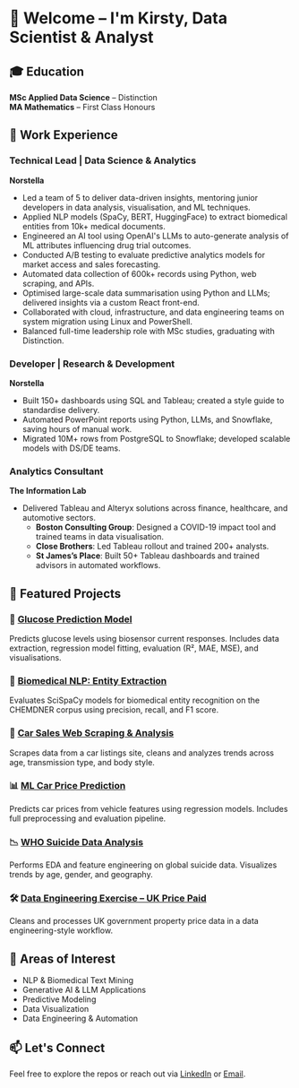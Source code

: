 # 👋 Welcome – I'm Kirsty, Data Scientist & Analyst

## 🎓 Education

**MSc Applied Data Science** – Distinction  
**MA Mathematics** – First Class Honours

## 💼 Work Experience

### Technical Lead | Data Science & Analytics  
**Norstella**
- Led a team of 5 to deliver data-driven insights, mentoring junior developers in data analysis, visualisation, and ML techniques.
- Applied NLP models (SpaCy, BERT, HuggingFace) to extract biomedical entities from 10k+ medical documents.
- Engineered an AI tool using OpenAI's LLMs to auto-generate analysis of ML attributes influencing drug trial outcomes.
- Conducted A/B testing to evaluate predictive analytics models for market access and sales forecasting.
- Automated data collection of 600k+ records using Python, web scraping, and APIs.
- Optimised large-scale data summarisation using Python and LLMs; delivered insights via a custom React front-end.
- Collaborated with cloud, infrastructure, and data engineering teams on system migration using Linux and PowerShell.
- Balanced full-time leadership role with MSc studies, graduating with Distinction.

### Developer | Research & Development  
**Norstella**
- Built 150+ dashboards using SQL and Tableau; created a style guide to standardise delivery.
- Automated PowerPoint reports using Python, LLMs, and Snowflake, saving hours of manual work.
- Migrated 10M+ rows from PostgreSQL to Snowflake; developed scalable models with DS/DE teams.

### Analytics Consultant  
**The Information Lab**
- Delivered Tableau and Alteryx solutions across finance, healthcare, and automotive sectors.
  - **Boston Consulting Group**: Designed a COVID-19 impact tool and trained teams in data visualisation.
  - **Close Brothers**: Led Tableau rollout and trained 200+ analysts.
  - **St James’s Place**: Built 50+ Tableau dashboards and trained advisors in automated workflows.

## 🚀 Featured Projects

### 🔬 [Glucose Prediction Model](https://github.com/your-username/glucose-prediction-model)
Predicts glucose levels using biosensor current responses. Includes data extraction, regression model fitting, evaluation (R², MAE, MSE), and visualisations.

### 🧬 [Biomedical NLP: Entity Extraction](https://github.com/your-username/spacy-nlp-entity-extraction)
Evaluates SciSpaCy models for biomedical entity recognition on the CHEMDNER corpus using precision, recall, and F1 score.

### 🚗 [Car Sales Web Scraping & Analysis](https://github.com/your-username/car-sales-web-scraping-analysis)
Scrapes data from a car listings site, cleans and analyzes trends across age, transmission type, and body style.

### 📊 [ML Car Price Prediction](https://github.com/your-username/ml-car-price-prediction)
Predicts car prices from vehicle features using regression models. Includes full preprocessing and evaluation pipeline.

### 📉 [WHO Suicide Data Analysis](https://github.com/your-username/who-suicide-data-analysis)
Performs EDA and feature engineering on global suicide data. Visualizes trends by age, gender, and geography.

### 🛠️ [Data Engineering Exercise – UK Price Paid](https://github.com/your-username/pricing-data-engineering-exercise)
Cleans and processes UK government property price data in a data engineering-style workflow.

## 🧠 Areas of Interest

- NLP & Biomedical Text Mining  
- Generative AI & LLM Applications  
- Predictive Modeling  
- Data Visualization  
- Data Engineering & Automation

## 📫 Let's Connect

Feel free to explore the repos or reach out via [LinkedIn](https://www.linkedin.com/in/kirsty-fraser-0b592515a/) or [Email](mailto:kirsty.fraser@hotmail.com).
